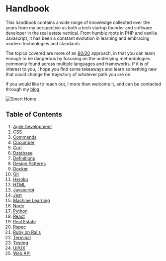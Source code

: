 # Handbook

This handbook contains a wide range of knowledge collected over the years from my perspective as both a tech startup founder and software developer in the real estate vertical. From humble roots in PHP and vanilla Javascript, it has been a constant evolution in learning and embracing modern technologies and standards.

The topics covered are more of an [80/20](https://en.wikipedia.org/wiki/Pareto_principle) approach, in that you can learn enough to be dangerous by focusing on the underlying methodologies commonly found across multiple languages and frameworks. If it is of interest to you, I hope you find some takeaways and learn something new that could change the trajectory of whatever path you are on.

If you would like to reach out, I more than welcome it, and can be contacted through my [blog](https://adamnaamani.com).

![Smart Home](/images/smart-home-automated-valuation.png)

## Table of Contents
1. [Agile Development](/pages/agile.md)
1. [CSS](/pages/css.md)
1. [Commands](/pages/commands.md)
1. [Cucumber](/pages/cucumber.md)
1. [Curl](/pages/curl.md)
1. [Database](/pages/database.md)
1. [Definitions](/pages/definitions.md)
1. [Design Patterns](/pages/design-patterns.md)
1. [Docker](/pages/docker.md)
1. [Git](/pages/git.md)
1. [Heroku](/pages/heroku.md)
1. [HTML](/pages/html.md)
1. [Javascript](/pages/javascript.md)
1. [Jest](/pages/jest.md)
1. [Machine Learning](/pages/machine-learning.md)
1. [Node](/pages/node.md)
1. [Python](/pages/python.md)
1. [React](/pages/react.md)
1. [Real Estate](/pages/real-estate.md)
1. [Rspec](/pages/rspec.md)
1. [Ruby on Rails](/pages/ruby-on-rails.md)
1. [Terminal](/pages/terminal.md)
1. [Testing](/pages/testing.md)
1. [UI/UX](/pages/ui-ux.md)
1. [Web API](/pages/web-api.md)
